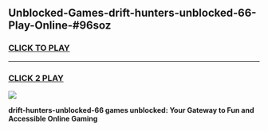 
## Unblocked-Games-drift-hunters-unblocked-66-Play-Online-#96soz
<h3>
<a href="https://premium.freeplayer.one?title=drift-hunters-unblocked-66&ref=27F">CLICK TO PLAY</a></h3>
<hr>

<h3>
<a href="https://premium.freeplayer.one?title=drift-hunters-unblocked-66&ref=27F">CLICK 2 PLAY</a>
  
</h3>

<a href="https://premium.freeplayer.one?title=drift-hunters-unblocked-66&ref=27F"><img src="https://clearcache.store/games.png"></a>


**drift-hunters-unblocked-66 games unblocked: Your Gateway to Fun and Accessible Online Gaming**
